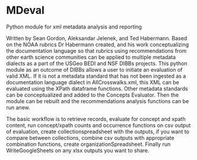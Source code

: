 # MDeval
Python module for xml metadata analysis and reporting

Written by Sean Gordon, Aleksandar Jelenek, and Ted Habermann.
Based on the NOAA rubrics Dr Habermann created, and his work
conceptualizing the documentation language so that rubrics using
recommendations from other earth science communities can be applied
to multiple metadata dialects as a part of the USGeo BEDI and
NSF DIBBs projects. This python module as an outcome of DIBBs allows
a user to initiate an evaluation of valid XML. If it is not a metadata
standard that has not been ingested as a documentation language dialect
in AllCrosswalks.xml, this XML can be evaluated using the XPath dataframe
functions. Other metadata standards can be
conceptualized and added to the Concepts Evaluator. Then the module can be
rebuilt and the recommendations analysis functions can be run anew.

The basic workflow is to retrieve records, evaluate for concept and xpath content,
run concept/xpath counts and occurrence functions on csv output of evaluation,
create collectionspreadsheet with the outputs, if you want to compare between
collections, combine csv outputs with appropriate combination functions, create
organizationSpreadsheet. Finally run WriteGoogleSheets on any xlsx outputs
you want to share.
